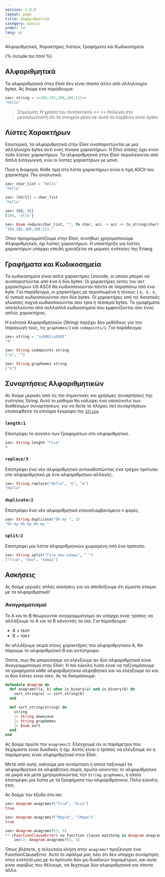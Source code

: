 ```yaml
---
version: 1.0.0
layout: page
title: Αλφαριθμητικά
category: basics
order: 14
lang: gr
---
```


Αλφαριθμητικά, Χαρακτήρες Λιστών, Γραφήματα και Κωδικοσημεία.

{% include toc.html %}

## Αλφαριθμητικά

Τα αλφαριθμητικά στην Elixir δεν είναι τίποτα άλλο από αλληλουχία bytes.  Ας δούμε ένα παράδειγμα:

```elixir
iex> string = <<104,101,108,108,111>>
"hello"
```

>Σημείωση: Η χρήση του συντακτικού << >> δηλώνει στο μεταγλωττιστή ότι τα στοιχεία μέσα σε αυτά τα σύμβολα είναι bytes.

## Λίστες Χαρακτήρων

Εσωτερικά, τα αλφαριθμητικά στην Elixir αναπαριστώνται με μια αλληλουχία bytes αντί ενός πίνακα χαρακτήρων.  Η Elixir επίσης έχει έναν τύπο λίστας χαρακτήρων.  Τα αλφαριθμητικά στην Elixir περικλείονται από διπλά εισαγωγικά, ενώ οι λίστες χαρακτήρων με μονά.

Ποιά η διαφορά;  Κάθε τιμή στη λίστα χαρακτήρων είναι η τιμή ASCII του χαρακτήρα.  Πιο αναλυτικά:

```elixir
iex> char_list = 'hello'
'hello'

iex> [hd|tl] = char_list
'hello'

iex> {hd, tl}
{104, 'ello'}

iex> Enum.reduce(char_list, "", fn char, acc -> acc <> to_string(char) <> "," end)
"104,101,108,108,111,"
```

Όταν προγραμματίζουμε στην Elixir, συνήθως χρησιμοποιούμε Αλφαριθμητικά, όχι λίστες χαρακτήρων. Η υποστήριξη για λίστες χαρακτήρων υπάρχει επειδή χρειάζεται σε μερικές ενότητες της Erlang.

## Γραφήματα και Κωδικοσημεία

Τα κωδικοσημεία είναι απλά χαρακτήρες Unicode, οι οποίοι μπορεί να αναπαριστώνται από ένα ή δύο bytes. Οι χαρακτήρες εκτός του σετ χαρακτήρων US ASCII θα κωδικοποιούνται πάντα σε παραπάνω από ένα byte. Για παράδειγμα, οι χαρακτήρες με περισπωμένη ή τόνους ( `á, ñ, è, ά`) τυπικά κωδικοποιούνται σαν δύο bytes. Οι χαρακτήρες από τις Ασιατικές γλώσσες συχνά κωδικοποιούνται σαν τρία ή τέσσερα bytes. Τα γραφήματα αποτελούνται από πολλαπλά κωδικοσημεία που εμφανίζονται σαν ένας απλός χαρακτήρας.

Η ενότητα Αλφαριθμητικών (String) παρέχει δύο μεθόδους για την παραγωγή τους, τις `graphemes/1` και `codepoints/1`.  Για παράδειγμα:

```elixir
iex> string = "\u0061\u0301"
"á"

iex> String.codepoints string
["a", "́"]

iex> String.graphemes string
["á"]
```

## Συναρτήσεις Αλφαριθμητικών

Ας δούμε μερικές από τις πιο σημαντικές και χρήσιμες συναρτήσεις της ενότητας String.  Αυτό το μάθημα θα καλύψει ένα υποσύνολο των διαθέσιμων συναρτήσεων, για να δείτε το πλήρες σετ συναρτήσεων επισκεφθείτε τα επίσημα έγγραφα της [`String`](http://elixir-lang.org/docs/stable/elixir/String.html).

### `length/1`

Επιστρέφει το σύνολο των Γραφημάτων στο αλφαριθμητικό.

```elixir
iex> String.length "Γεια"
4
```

### `replace/3`

Επιστρέφει ένα νέο αλφαριθμητικό αντικαθιστώντας ένα τρέχον πρότυπο στο αλφαριθμητικό με ένα αλφαριθμητικο αλλαγής.

```elixir
iex> String.replace("Hello", "e", "a")
"Hallo"
```

### `duplicate/2`

Επιστρέφει ένα νέο αλφαριθμητικό επαναλαμβανόμενο n φορές.

```elixir
iex> String.duplicate("Oh my ", 3)
"Oh my Oh my Oh my "
```

### `split/2`

Επιστρέφει μία λίστα αλφαριθμητικών χωρισμένη από ένα πρότυπο.

```elixir
iex> String.split("Γεια σου κόσμε", " ")
["Γειά", "σου", "κόσμε"]
```

## Ασκήσεις

Ας δούμε μερικές απλές ασκήσεις για να αποδείξουμε ότι είμαστε έτοιμοι με τα αλφαριθμητικά!

### Αναγραματισμοί

Το Α και το Β θεωρούνται αναγραμματισμοί αν υπάρχει ένας τρόπος να αλλάξουμε το Α και το Β κάνοντάς τα ίσα.  Για παράδειγμα:

+ Α = τεστ
+ B = τσετ

Αν αλλάξουμε σειρά στους χαρακτήρες του αλφαριθμητικού Α, θα πάρουμε το αλφαριθμητικό Β και αντίστροφα.

Οπότε, πως θα μπορούσαμε να ελέγξουμε αν δύο αλφαριθμητικά είναι Αναγραμματισμοί στην Elixir;  Η πιό εύκολη λύση είναι να ταξινομήσουμε τα γραφήματα κάθε αλφαριθμητικού αλφαβητικά και να ελέγξουμε αν και οι δύο λίστες είναι ίσες.  Ας το δοκιμάσουμε:

```elixir
defmodule Anagram do
  def anagrams?(a, b) when is_binary(a) and is_binary(b) do
    sort_string(a) == sort_string(b)
  end

  def sort_string(string) do
    string
    |> String.downcase
    |> String.graphemes
    |> Enum.sort
  end
end
```

Ας δούμε πρώτα την `anagrams/2`.  Ελέγχουμε αν οι παράμετροι που δεχόμαστε είναι δυαδικές ή όχι.  Αυτός είναι ο τρόπος να ελέγξουμε αν η παράμετρος είναι αλφαριθμητικό στην Elixir.

Μετά από αυτό, καλούμε μια συνάρτηση η οποία ταξινομεί τα αλφαριθμητικά σε αλφαβητική σειρά, πρώτα κάνοντας το αλφαριθμητικό σε μικρά και μετά χρησιμοποιώντας την `String.graphemes`, η οποία επιστρέφει μια λίστα με τα Γραφήματα του αλφαριθμητικού.  Πολύ εύκολο, έτσι;

Ας δούμε την έξοδο στο iex:

```elixir
iex> Anagram.anagrams?("Γειά", "άιεγ")
true

iex> Anagram.anagrams?("Μαρία", "ίΜαρα")
true

iex> Anagram.anagrams?(3, 5)
** (FunctionClauseError) no function clause matching in Anagram.anagrams?/2
    iex:2: Anagram.anagrams?(3, 5)
```

Όπως βλέπετε, η τελευταία κλήση στην `anagrams?` προξένησε ένα FunctionClauseError.  Αυτό το σφάλμα μας λέει ότι δεν υπάρχει συνάρτηση στην ενότητά μας με το πρότυπο δύο μη-δυαδικών παραμέτρων, και αυτό είναι ακριβώς που θέλουμε, να δεχτούμε δύο αλφαριθμητικά και τίποτα άλλο.
